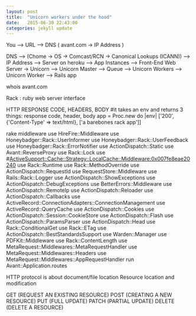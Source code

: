 ```yaml
---
layout: post
title:  "Unicorn workers under the hood"
date:   2015-06-30 22:43:00
categories: jekyll update
---
```


You --> URL --> DNS ( avant.com -> IP Address )

DNS --> (Chome -> OS -> Comcast/RCN -> Canonical Lookups (ICANN))
--> IP Address
--> Server on heroku
--> App Instances
--> Front-End Web Server -> Unicorn
--> Unicorn Master --> Queue --> Unicorn Workers
--> Unicorn Worker --> Rails app

whois avant.com

Rack : ruby web server interface

HTTP RESPONSE CODE, HEADERS, BODY
#it takes an env and returns 3 things: response code, header, body
app = Proc.new do |env|
['200', {'Content-Type' => text/html}, ['a barebones rack app']]

rake middleware
use HireFire::Middleware
use Honeybadger::Rack::UserInformer
use Honeybadger::Rack::UserFeedback
use Honeybadger::Rack::ErrorNotifier
use ActionDispatch::Static
use Avant::ReverseProxy
use Rack::Lock
use #<ActiveSupport::Cache::Strategy::LocalCache::Middleware:0x007fe8eae20240>
use Rack::Runtime
use Rack::MethodOverride
use ActionDispatch::RequestId
use RequestStore::Middleware
use Rails::Rack::Logger
use ActionDispatch::ShowExceptions
use ActionDispatch::DebugExceptions
use BetterErrors::Middleware
use ActionDispatch::RemoteIp
use ActionDispatch::Reloader
use ActionDispatch::Callbacks
use ActiveRecord::ConnectionAdapters::ConnectionManagement
use ActiveRecord::QueryCache
use ActionDispatch::Cookies
use ActionDispatch::Session::CookieStore
use ActionDispatch::Flash
use ActionDispatch::ParamsParser
use ActionDispatch::Head
use Rack::ConditionalGet
use Rack::ETag
use ActionDispatch::BestStandardsSupport
use Warden::Manager
use PDFKit::Middleware
use Rack::ContentLength
use MetaRequest::Middlewares::MetaRequestHandler
use MetaRequest::Middlewares::Headers
use MetaRequest::Middlewares::AppRequestHandler
run Avant::Application.routes


HTTP protocol is about document/file location
Resource location and modification

GET 		(REQUEST AN EXISTING RESOURCE)
POST 		(CREATING A NEW RESOURCE)
PUT 		(FULL UPDATE)
PATCH 	(PARTIAL UPDATE)
DELETE 	(DELETE A RESOURCE)